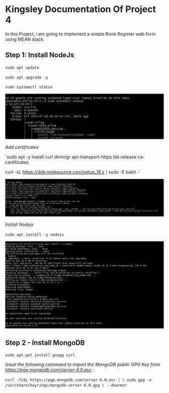 # Kingsley Documentation Of Project 4

In this Project, i am going to implement a simple Book Register web form using MEAN stack.

## Step 1: Install NodeJs

`sudo apt update`

`sudo apt upgrade -y`

`sudo systemctl status`

![ubuntu status](./images/ubuntu-status.jpg)

*Add certificates*

`sudo apt -y install curl dirmngr apt-transport-https lsb-release ca-certificates

curl -sL https://deb.nodesource.com/setup_18.x | sudo -E bash -`

![certificates](./images/certificates.jpg)

*Install Nodejs*

`sudo apt install -y nodejs`

![nodejs](./images/nodejs.jpg)


## Step 2 - Install MongoDB

`sudo apt-get install gnupg curl`

*Issue the following command to import the MongoDB public GPG Key from 
https://pgp.mongodb.com/server-6.0.asc
:*

`curl -fsSL https://pgp.mongodb.com/server-6.0.asc | \
   sudo gpg -o /usr/share/keyrings/mongodb-server-6.0.gpg \
   --dearmor`







